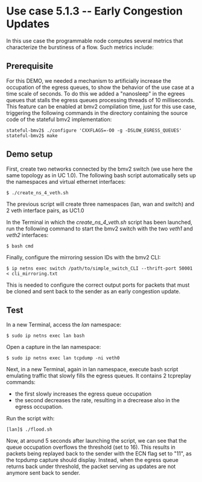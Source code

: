 # Use case 5.1.3 -- Early Congestion Updates

In this use case the programmable node computes several metrics that characterize the burstiness of a flow. Such metrics include:


## Prerequisite

For this DEMO, we needed a mechanism to artificially increase the occupation of the egress queues, to show the behavior of the use case at a time scale of seconds. To do this we added a "nanosleep" in the egrees queues that stalls the egress queues processing threads of 10 milliseconds.
This feature can be enabled at bmv2 compilation time, just for this use case, triggering the following commands in the directory containing the source code of the stateful bmv2 implementation:

    stateful-bmv2$ ./configure 'CXXFLAGS=-O0 -g -DSLOW_EGRESS_QUEUES'
    stateful-bmv2$ make


## Demo setup

First, create two networks connected by the bmv2 switch (we use here the same topology as in UC 1.0). The following bash script automatically sets up the namespaces and virtual ethernet interfaces:

	$ ./create_ns_4_veth.sh

The previous script will create three namespaces (lan, wan and switch) and 2 veth interface pairs, as UC1.0

In the Terminal in which the _create_ns_4_veth.sh_ script has been launched, run the following command to start the bmv2 switch with the two _veth1_ and _veth2_ interfaces:

	$ bash cmd

Finally, configure the mirroring session IDs with the bmv2 CLI:

	$ ip netns exec switch /path/to/simple_switch_CLI --thrift-port 50001 < cli_mirroring.txt

This is needed to configure the correct output ports for packets that must be cloned and sent back to the sender as an early congestion update.

## Test

In a new Terminal, access the _lan_ namespace:

	$ sudo ip netns exec lan bash

Open a capture in the lan namespace:

	$ sudo ip netns exec lan tcpdump -ni veth0

Next, in a new Terminal, again in lan namespace, execute bash script emulating traffic that slowly fills the egress queues. It contains 2 tcpreplay commands:
* the first slowly increases the egress queue occupation
* the second decreases the rate, resulting in a drecrease also in the egress occupation.

Run the script with:

	[lan]$ ./flood.sh


Now, at around 5 seconds after launching the script, we can see that the queue occupation overflows the threshold (set to 16). This results in packets being replayed back to the sender with the ECN flag set to "11", as the tcpdump capture should display.
Instead, when the egress queue returns back under threshold, the packet serving as updates are not anymore sent back to sender. 
